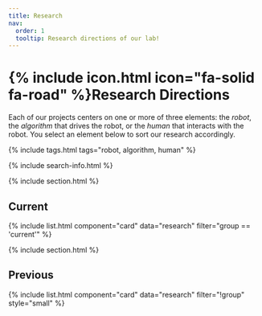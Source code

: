 ```yaml
---
title: Research
nav:
  order: 1
  tooltip: Research directions of our lab!
---
```


# {% include icon.html icon="fa-solid fa-road" %}Research Directions

Each of our projects centers on one or more of three elements: the *robot*, the *algorithm* that drives the robot, or the *human* that interacts with the robot. You select an element below to sort our research accordingly.

{% include tags.html tags="robot, algorithm, human" %}

{% include search-info.html %}

{% include section.html %}

## Current

{% include list.html component="card" data="research" filter="group == 'current'" %}

{% include section.html %}

## Previous

{% include list.html component="card" data="research" filter="!group" style="small" %}
